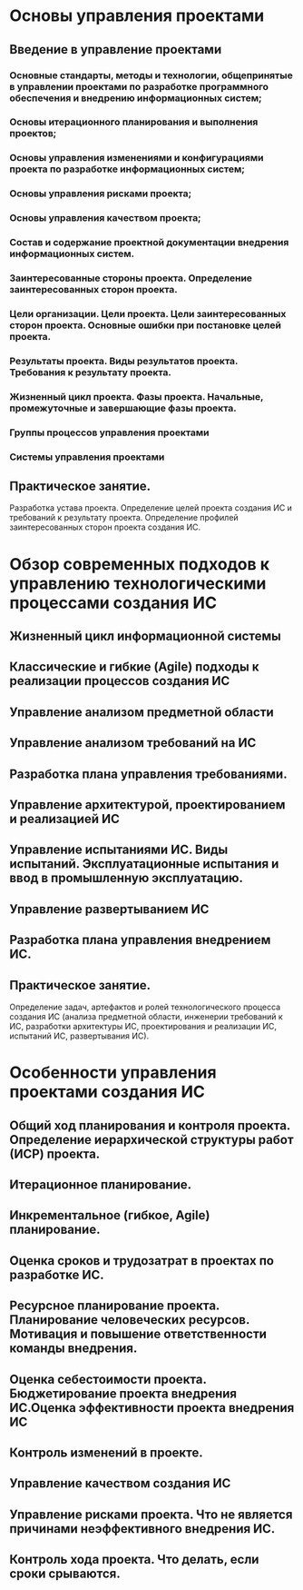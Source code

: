 # Основы управления проектами

## Bведение в управление проектами

### Основные стандарты, методы и технологии, общепринятые в управлении проектами по разработке программного обеспечения и внедрению информационных систем;

### Основы итерационного планирования и выполнения проектов;

### Основы управления изменениями и конфигурациями проекта по разработке информационных систем;

### Основы управления рисками проекта;

### Основы управления качеством проекта;

### Состав и содержание проектной документации внедрения информационных систем.

### Заинтересованные стороны проекта. Определение заинтересованных сторон проекта.

### Цели организации. Цели проекта. Цели заинтересованных сторон проекта. Основные ошибки при постановке целей проекта.

### Результаты проекта. Виды результатов проекта. Требования к результату проекта.

### Жизненный цикл проекта. Фазы проекта. Начальные, промежуточные и завершающие фазы проекта.

### Группы процессов управления проектами

### Системы управления проектами

## Практическое занятие.

Разработка устава проекта. Определение целей проекта создания ИС и требований к результату проекта. Определение профилей заинтересованных сторон проекта создания ИС.

# Обзор современных подходов к управлению технологическими процессами создания ИС

## Жизненный цикл информационной системы

## Классические и гибкие (Agile) подходы к реализации процессов создания ИС

## Управление анализом предметной области

## Управление анализом требований на ИС

## Разработка плана управления требованиями.

## Управление архитектурой, проектированием и реализацией ИС

## Управление испытаниями ИС. Виды испытаний. Эксплуатационные испытания и ввод в промышленную эксплуатацию.

## Управление развертыванием ИС

## Разработка плана управления внедрением ИС.

## Практическое занятие.

Определение задач, артефактов и ролей технологического процесса создания ИС (анализа предметной области, инженерии требований к ИС, разработки архитектуры ИС, проектирования и реализации ИС, испытаний ИС, развертывания ИС).

# Особенности управления проектами создания ИС


## Общий ход планирования и контроля проекта. Определение иерархической структуры работ (ИСР) проекта.

## Итерационное планирование.

## Инкрементальное (гибкое, Agile) планирование.

## Оценка сроков и трудозатрат в проектах по разработке ИС.

## Ресурсное планирование проекта. Планирование человеческих ресурсов. Мотивация и повышение ответственности команды внедрения.

## Оценка себестоимости проекта. Бюджетирование проекта внедрения ИС.Оценка эффективности проекта внедрения ИС

## Контроль изменений в проекте.

## Управление качеством создания ИС

## Управление рисками проекта. Что не является причинами неэффективного внедрения ИС.

## Контроль хода проекта. Что делать, если сроки срываются.

